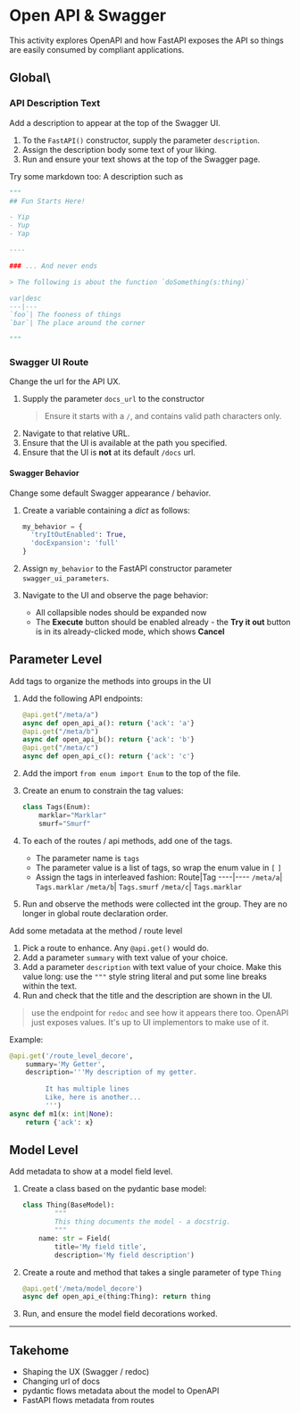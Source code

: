 # Open API & Swagger

This activity explores OpenAPI and how FastAPI exposes the API so things are easily consumed by compliant applications.

## Global\

### API Description Text

Add a description to appear at the top of the Swagger UI.

1. To the `FastAPI()` constructor, supply the parameter `description`.
1. Assign the description body some text of your liking.
1. Run and ensure your text shows at the top of the Swagger page.

Try some markdown too: A description such as

```python
"""
## Fun Starts Here!

- Yip
- Yup
- Yap

----

### ... And never ends

> The following is about the function `doSomething(s:thing)`

var|desc
---|---
`foo`| The fooness of things
`bar`| The place around the corner

"""
```

### Swagger UI Route

Change the url for the API UX.

1. Supply the parameter `docs_url` to the constructor
    > Ensure it starts with a `/`, and contains valid path characters only.
1. Navigate to that relative URL.
1. Ensure that the UI is available at the path you specified.
1. Ensure that the UI is **not** at its default `/docs` url.

#### Swagger Behavior

Change some default Swagger appearance / behavior.

1. Create a variable containing a _dict_ as follows:

   ```python
   my_behavior = {
     'tryItOutEnabled': True,
     'docExpansion': 'full'
   }
   ```

1. Assign `my_behavior` to the FastAPI constructor parameter `swagger_ui_parameters`.
1. Navigate to the UI and observe the page behavior:

    - All collapsible nodes should be expanded now
    - The **Execute** button should be enabled already - the **Try it out** button is in its already-clicked mode, which shows **Cancel**

## Parameter Level

Add tags to organize the methods into groups in the UI

1. Add the following API endpoints:

    ```python
    @api.get("/meta/a")
    async def open_api_a(): return {'ack': 'a'}
    @api.get("/meta/b")
    async def open_api_b(): return {'ack': 'b'}
    @api.get("/meta/c")
    async def open_api_c(): return {'ack': 'c'}
    ```

1. Add the import `from enum import Enum` to the top of the file.
1. Create an enum to constrain the tag values:

    ```python
    class Tags(Enum):
        marklar="Marklar"
        smurf="Smurf"
    ```

1. To each of the routes / api methods, add one of the tags.
    - The parameter name is `tags`
    - The parameter value is a list of tags, so wrap the enum value in `[` `]`
    - Assign the tags in interleaved fashion:
        Route|Tag
        ----|----
        `/meta/a`| `Tags.marklar`
        `/meta/b`| `Tags.smurf`
        `/meta/c`| `Tags.marklar`

1. Run and observe the methods were collected int the group. They are no longer in global route declaration order.

Add some metadata at the method / route level

1. Pick a route to enhance. Any `@api.get()` would do.
1. Add a parameter `summary` with text value of your choice.
1. Add a parameter `description` with text value of your choice. Make this value long: use the `"""` style string literal and put some line breaks within the text.
1. Run and check that the title and the description are shown in the UI.

> use the endpoint for `redoc` and see how it appears there too.
  OpenAPI just exposes values. It's up to UI implementors to make use of it.

Example:

```python
@api.get('/route_level_decore', 
    summary='My Getter',
    description='''My description of my getter.
         
         It has multiple lines
         Like, here is another...
         ''')
async def m1(x: int|None):
    return {'ack': x}
```

## Model Level

Add metadata to show at a model field level.

1. Create a class based on the pydantic base model:

    ```python
    class Thing(BaseModel):
            """
            This thing documents the model - a docstrig.
            """
        name: str = Field(
            title='My field title', 
            description='My field description')

    ```

1. Create a route and method that takes a single parameter of type `Thing`

    ```python
    @api.get('/meta/model_decore')
    async def open_api_e(thing:Thing): return thing
    ```

1. Run, and ensure the model field decorations worked.

-------

## Takehome

- Shaping the UX (Swagger / redoc)
- Changing url of docs
- pydantic flows metadata about the model to OpenAPI
- FastAPI flows metadata from routes
